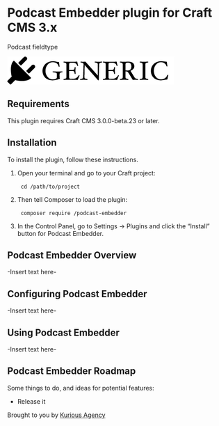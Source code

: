 # Podcast Embedder plugin for Craft CMS 3.x

Podcast fieldtype

![Screenshot](resources/img/plugin-logo.png)

## Requirements

This plugin requires Craft CMS 3.0.0-beta.23 or later.

## Installation

To install the plugin, follow these instructions.

1. Open your terminal and go to your Craft project:

        cd /path/to/project

2. Then tell Composer to load the plugin:

        composer require /podcast-embedder

3. In the Control Panel, go to Settings → Plugins and click the “Install” button for Podcast Embedder.

## Podcast Embedder Overview

-Insert text here-

## Configuring Podcast Embedder

-Insert text here-

## Using Podcast Embedder

-Insert text here-

## Podcast Embedder Roadmap

Some things to do, and ideas for potential features:

* Release it

Brought to you by [Kurious Agency](https://kurious.agency)

